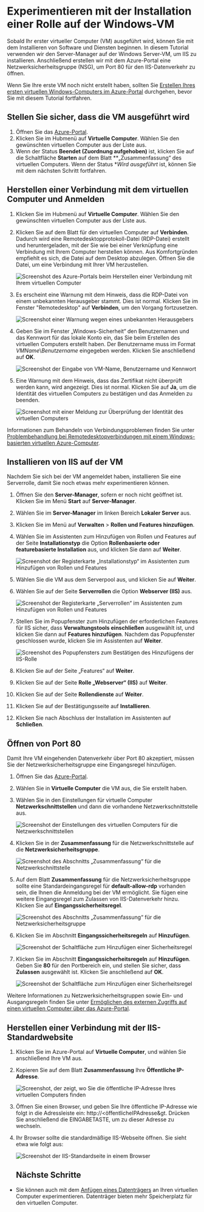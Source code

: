 <properties
	pageTitle="Installieren von IIS auf Ihrer ersten Windows-VM | Microsoft Azure"
	description="Experimentieren Sie mit dem ersten virtuellen Windows-Computer, indem Sie mit dem Azure-Portal IIS installieren und Port 80 öffnen."
	keywords=""
	services="virtual-machines-windows"
	documentationCenter=""
	authors="cynthn"
	manager="timlt"
	editor=""
	tags="azure-resource-manager"/>
<tags
	ms.service="virtual-machines-windows"
	ms.workload="infrastructure-services"
	ms.tgt_pltfrm="vm-windows"
	ms.devlang="na"
	ms.topic="article"
	ms.date="09/06/2016"
	ms.author="cynthn"/>

# Experimentieren mit der Installation einer Rolle auf der Windows-VM
	
Sobald Ihr erster virtueller Computer (VM) ausgeführt wird, können Sie mit dem Installieren von Software und Diensten beginnen. In diesem Tutorial verwenden wir den Server-Manager auf der Windows Server-VM, um IIS zu installieren. Anschließend erstellen wir mit dem Azure-Portal eine Netzwerksicherheitsgruppe (NSG), um Port 80 für den IIS-Datenverkehr zu öffnen.

Wenn Sie Ihre erste VM noch nicht erstellt haben, sollten Sie [Erstellen Ihres ersten virtuellen Windows-Computers im Azure-Portal](virtual-machines-windows-hero-tutorial.md) durchgehen, bevor Sie mit diesem Tutorial fortfahren.

## Stellen Sie sicher, dass die VM ausgeführt wird

1. Öffnen Sie das [Azure-Portal](https://portal.azure.com).
2. Klicken Sie im Hubmenü auf **Virtuelle Computer**. Wählen Sie den gewünschten virtuellen Computer aus der Liste aus.
3. Wenn der Status **Beendet (Zuordnung aufgehoben)** ist, klicken Sie auf die Schaltfläche **Starten** auf dem Blatt **„Zusammenfassung“ des virtuellen Computers. Wenn der Status **Wird ausgeführt* ist, können Sie mit dem nächsten Schritt fortfahren.

## Herstellen einer Verbindung mit dem virtuellen Computer und Anmelden

1.	Klicken Sie im Hubmenü auf **Virtuelle Computer**. Wählen Sie den gewünschten virtuellen Computer aus der Liste aus.

3. Klicken Sie auf dem Blatt für den virtuellen Computer auf **Verbinden**. Dadurch wird eine Remotedesktopprotokoll-Datei (RDP-Datei) erstellt und heruntergeladen, mit der Sie wie bei einer Verknüpfung eine Verbindung mit Ihrem Computer herstellen können. Aus Komfortgründen empfiehlt es sich, die Datei auf dem Desktop abzulegen. Öffnen Sie die Datei, um eine Verbindung mit Ihrer VM herzustellen.

	![Screenshot des Azure-Portals beim Herstellen einer Verbindung mit Ihrem virtuellen Computer](./media/virtual-machines-windows-hero-tutorial/connect.png)

4. Es erscheint eine Warnung mit dem Hinweis, dass die RDP-Datei von einem unbekannten Herausgeber stammt. Dies ist normal. Klicken Sie im Fenster "Remotedesktop" auf **Verbinden**, um den Vorgang fortzusetzen.

	![Screenshot einer Warnung wegen eines unbekannten Herausgebers](./media/virtual-machines-windows-hero-tutorial/rdp-warn.png)

5. Geben Sie im Fenster „Windows-Sicherheit“ den Benutzernamen und das Kennwort für das lokale Konto ein, das Sie beim Erstellen des virtuellen Computers erstellt haben. Der Benutzername muss im Format *VMName*&#92;*Benutzername* eingegeben werden. Klicken Sie anschließend auf **OK**.

	![Screenshot der Eingabe von VM-Name, Benutzername und Kennwort](./media/virtual-machines-windows-hero-tutorial/credentials.png)
 	
6.	Eine Warnung mit dem Hinweis, dass das Zertifikat nicht überprüft werden kann, wird angezeigt. Dies ist normal. Klicken Sie auf **Ja**, um die Identität des virtuellen Computers zu bestätigen und das Anmelden zu beenden.

	![Screenshot mit einer Meldung zur Überprüfung der Identität des virtuellen Computers](./media/virtual-machines-windows-hero-tutorial/cert-warning.png)


Informationen zum Behandeln von Verbindungsproblemen finden Sie unter [Problembehandlung bei Remotedesktopverbindungen mit einem Windows-basierten virtuellen Azure-Computer](virtual-machines-windows-troubleshoot-rdp-connection.md).


## Installieren von IIS auf der VM

Nachdem Sie sich bei der VM angemeldet haben, installieren Sie eine Serverrolle, damit Sie noch etwas mehr experimentieren können.

1. Öffnen Sie den **Server-Manager**, sofern er noch nicht geöffnet ist. Klicken Sie im Menü **Start** auf **Server-Manager**.
2. Wählen Sie im **Server-Manager** im linken Bereich **Lokaler Server** aus.
3. Klicken Sie im Menü auf **Verwalten** > **Rollen und Features hinzufügen**.
4. Wählen Sie im Assistenten zum Hinzufügen von Rollen und Features auf der Seite **Installationstyp** die Option **Rollenbasierte oder featurebasierte Installation** aus, und klicken Sie dann auf **Weiter**.

	![Screenshot der Registerkarte „Installationstyp“ im Assistenten zum Hinzufügen von Rollen und Features](./media/virtual-machines-windows-hero-tutorial/role-wizard.png)

5. Wählen Sie die VM aus dem Serverpool aus, und klicken Sie auf **Weiter**.
6. Wählen Sie auf der Seite **Serverrollen** die Option **Webserver (IIS)** aus.

	![Screenshot der Registerkarte „Serverrollen“ im Assistenten zum Hinzufügen von Rollen und Features](./media/virtual-machines-windows-hero-tutorial/add-iis.png)

7. Stellen Sie im Popupfenster zum Hinzufügen der erforderlichen Features für IIS sicher, dass **Verwaltungstools einschließen** ausgewählt ist, und klicken Sie dann auf **Features hinzufügen**. Nachdem das Popupfenster geschlossen wurde, klicken Sie im Assistenten auf **Weiter**.

	![Screenshot des Popupfensters zum Bestätigen des Hinzufügens der IIS-Rolle](./media/virtual-machines-windows-hero-tutorial/confirm-add-feature.png)

8. Klicken Sie auf der Seite „Features“ auf **Weiter**.
9. Klicken Sie auf der Seite **Rolle „Webserver“ (IIS)** auf **Weiter**.
10. Klicken Sie auf der Seite **Rollendienste** auf **Weiter**.
11. Klicken Sie auf der Bestätigungsseite auf **Installieren**.
12. Klicken Sie nach Abschluss der Installation im Assistenten auf **Schließen**.



## Öffnen von Port 80 

Damit Ihre VM eingehenden Datenverkehr über Port 80 akzeptiert, müssen Sie der Netzwerksicherheitsgruppe eine Eingangsregel hinzufügen.

1. Öffnen Sie das [Azure-Portal](https://portal.azure.com).
2. Wählen Sie in **Virtuelle Computer** die VM aus, die Sie erstellt haben.
3. Wählen Sie in den Einstellungen für virtuelle Computer **Netzwerkschnittstellen** und dann die vorhandene Netzwerkschnittstelle aus.

	![Screenshot der Einstellungen des virtuellen Computers für die Netzwerkschnittstellen](./media/virtual-machines-windows-hero-tutorial/network-interface.png)

4. Klicken Sie in der **Zusammenfassung** für die Netzwerkschnittstelle auf die **Netzwerksicherheitsgruppe**.

	![Screenshot des Abschnitts „Zusammenfassung“ für die Netzwerkschnittstelle](./media/virtual-machines-windows-hero-tutorial/select-nsg.png)

5. Auf dem Blatt **Zusammenfassung** für die Netzwerksicherheitsgruppe sollte eine Standardeingangsregel für **default-allow-rdp** vorhanden sein, die Ihnen die Anmeldung bei der VM ermöglicht. Sie fügen eine weitere Eingangsregel zum Zulassen von IIS-Datenverkehr hinzu. Klicken Sie auf **Eingangssicherheitsregel**.

	![Screenshot des Abschnitts „Zusammenfassung“ für die Netzwerksicherheitsgruppe](./media/virtual-machines-windows-hero-tutorial/inbound.png)

6. Klicken Sie im Abschnitt **Eingangssicherheitsregeln** auf **Hinzufügen**.

	![Screenshot der Schaltfläche zum Hinzufügen einer Sicherheitsregel](./media/virtual-machines-windows-hero-tutorial/add-rule.png)

7. Klicken Sie im Abschnitt **Eingangssicherheitsregeln** auf **Hinzufügen**. Geben Sie **80** für den Portbereich ein, und stellen Sie sicher, dass **Zulassen** ausgewählt ist. Klicken Sie anschließend auf **OK**.

	![Screenshot der Schaltfläche zum Hinzufügen einer Sicherheitsregel](./media/virtual-machines-windows-hero-tutorial/port-80.png)
 
Weitere Informationen zu Netzwerksicherheitsgruppen sowie Ein- und Ausgangsregeln finden Sie unter [Ermöglichen des externen Zugriffs auf einen virtuellen Computer über das Azure-Portal](virtual-machines-windows-nsg-quickstart-portal.md).
 
## Herstellen einer Verbindung mit der IIS-Standardwebsite

1. Klicken Sie im Azure-Portal auf **Virtuelle Computer**, und wählen Sie anschließend Ihre VM aus.
2. Kopieren Sie auf dem Blatt **Zusammenfassung** Ihre **Öffentliche IP-Adresse**.

	![Screenshot, der zeigt, wo Sie die öffentliche IP-Adresse Ihres virtuellen Computers finden](./media/virtual-machines-windows-hero-tutorial/ipaddress.png)

2. Öffnen Sie einen Browser, und geben Sie Ihre öffentliche IP-Adresse wie folgt in die Adressleiste ein: http://<öffentlicheIPAdresse&gt. Drücken Sie anschließend die EINGABETASTE, um zu dieser Adresse zu wechseln.
3. Ihr Browser sollte die standardmäßige IIS-Webseite öffnen. Sie sieht etwa wie folgt aus:

	![Screenshot der IIS-Standardseite in einem Browser](./media/virtual-machines-windows-hero-tutorial/iis-default.png)
	
	
	## Nächste Schritte

- Sie können auch mit dem [Anfügen eines Datenträgers](virtual-machines-windows-attach-disk-portal.md) an Ihren virtuellen Computer experimentieren. Datenträger bieten mehr Speicherplatz für den virtuellen Computer.

<!---HONumber=AcomDC_0907_2016-->